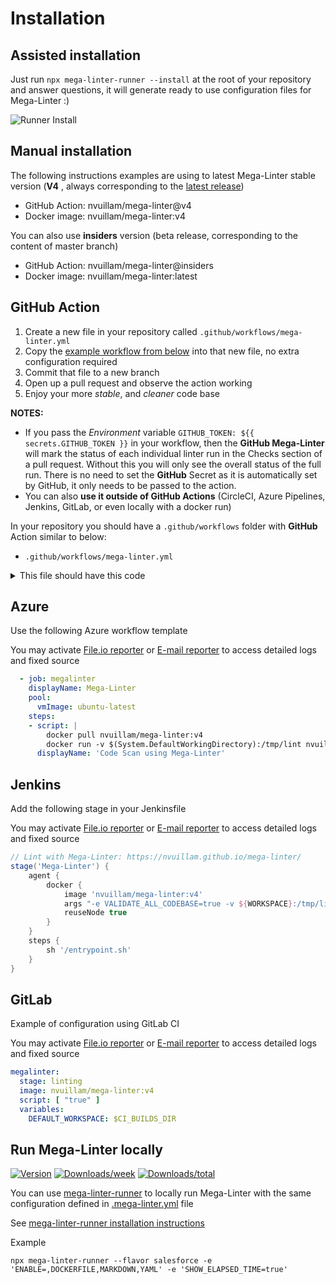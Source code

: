 <!-- markdownlint-disable MD013 -->
<!-- Generated by .automation/build.py, please do not update manually -->
<!-- installation-section-start -->

# Installation

## Assisted installation

Just run `npx mega-linter-runner --install` at the root of your repository and answer questions, it will generate ready to use configuration files for Mega-Linter :)

![Runner Install](https://github.com/nvuillam/mega-linter/blob/master/docs/assets/images/mega-linter-runner-generator.jpg?raw=true)

## Manual installation

The following instructions examples are using to latest Mega-Linter stable version (**V4** , always corresponding to the [latest release](https://github.com/nvuillam/mega-linter/releases))

- GitHub Action: nvuillam/mega-linter@v4
- Docker image: nvuillam/mega-linter:v4

You can also use **insiders** version (beta release, corresponding to the content of master branch)

- GitHub Action: nvuillam/mega-linter@insiders
- Docker image: nvuillam/mega-linter:latest

## GitHub Action

1. Create a new file in your repository called `.github/workflows/mega-linter.yml`
2. Copy the [example workflow from below](https://raw.githubusercontent.com/nvuillam/mega-linter/master/TEMPLATES/mega-linter.yml) into that new file, no extra configuration required
3. Commit that file to a new branch
4. Open up a pull request and observe the action working
5. Enjoy your more _stable_, and _cleaner_ code base

**NOTES:**

- If you pass the _Environment_ variable `GITHUB_TOKEN: ${{ secrets.GITHUB_TOKEN }}` in your workflow, then the **GitHub Mega-Linter** will mark the status of each individual linter run in the Checks section of a pull request. Without this you will only see the overall status of the full run. There is no need to set the **GitHub** Secret as it is automatically set by GitHub, it only needs to be passed to the action.
- You can also **use it outside of GitHub Actions** (CircleCI, Azure Pipelines, Jenkins, GitLab, or even locally with a docker run)

In your repository you should have a `.github/workflows` folder with **GitHub** Action similar to below:

- `.github/workflows/mega-linter.yml`

<details>
<summary>This file should have this code</summary>

```yml
---
# Mega-Linter GitHub Action configuration file
# More info at https://nvuillam.github.io/mega-linter
name: Mega-Linter

on:
  # Trigger mega-linter at every push. Action will also be visible from Pull Requests to master
  push: # Comment this line to trigger action only on pull-requests (not recommended if you don't pay for GH Actions)
  pull_request:
    branches: [master, main]

env: # Comment env block if you do not want to apply fixes
  # Apply linter fixes configuration
  APPLY_FIXES: all # When active, APPLY_FIXES must also be defined as environment variable (in github/workflows/mega-linter.yml or other CI tool)
  APPLY_FIXES_EVENT: pull_request # Decide which event triggers application of fixes in a commit or a PR (pull_request, push, all)
  APPLY_FIXES_MODE: commit # If APPLY_FIXES is used, defines if the fixes are directly committed (commit) or posted in a PR (pull_request)

jobs:
  # Cancel duplicate jobs: https://github.com/fkirc/skip-duplicate-actions#option-3-cancellation-only
  cancel_duplicates:
    name: Cancel duplicate jobs
    runs-on: ubuntu-latest
    steps:
      - uses: fkirc/skip-duplicate-actions@master
        with:
          github_token: ${{ secrets.PAT || secrets.GITHUB_TOKEN }}

  build:
    name: Mega-Linter
    runs-on: ubuntu-latest
    steps:
      # Git Checkout
      - name: Checkout Code
        uses: actions/checkout@v2
        with:
          token: ${{ secrets.PAT || secrets.GITHUB_TOKEN }}
          fetch-depth: 0

      # Mega-Linter
      - name: Mega-Linter
        id: ml
        # You can override Mega-Linter flavor used to have faster performances
        # More info at https://nvuillam.github.io/mega-linter/flavors/
        uses: nvuillam/mega-linter@v4
        env:
          # All available variables are described in documentation
          # https://nvuillam.github.io/mega-linter/configuration/
          VALIDATE_ALL_CODEBASE: ${{ github.event_name == 'push' && github.ref == 'refs/heads/master' }} # Validates all source when push on master, else just the git diff with master. Override with true if you always want to lint all sources
          GITHUB_TOKEN: ${{ secrets.GITHUB_TOKEN }}
          # ADD YOUR CUSTOM ENV VARIABLES HERE OR DEFINE THEM IN A FILE .mega-linter.yml AT THE ROOT OF YOUR REPOSITORY
          # DISABLE: COPYPASTE,SPELL # Uncomment to disable copy-paste and spell checks

      # Upload Mega-Linter artifacts
      - name: Archive production artifacts
        if: ${{ success() }} || ${{ failure() }}
        uses: actions/upload-artifact@v2
        with:
          name: Mega-Linter reports
          path: |
            report
            mega-linter.log

      # Create pull request if applicable (for now works only on PR from same repository, not from forks)
      - name: Create Pull Request with applied fixes
        id: cpr
        if: steps.ml.outputs.has_updated_sources == 1 && (env.APPLY_FIXES_EVENT == 'all' || env.APPLY_FIXES_EVENT == github.event_name) && env.APPLY_FIXES_MODE == 'pull_request' && github.event.pull_request.head.repo.full_name == github.repository
        uses: peter-evans/create-pull-request@v3
        with:
          token: ${{ secrets.PAT || secrets.GITHUB_TOKEN }}
          commit-message: "[Mega-Linter] Apply linters automatic fixes"
          title: "[Mega-Linter] Apply linters automatic fixes"
          labels: bot
      - name: Create PR output
        if: steps.ml.outputs.has_updated_sources == 1 && (env.APPLY_FIXES_EVENT == 'all' || env.APPLY_FIXES_EVENT == github.event_name) && env.APPLY_FIXES_MODE == 'pull_request' && github.event.pull_request.head.repo.full_name == github.repository
        run: |
          echo "Pull Request Number - ${{ steps.cpr.outputs.pull-request-number }}"
          echo "Pull Request URL - ${{ steps.cpr.outputs.pull-request-url }}"

      # Push new commit if applicable (for now works only on PR from same repository, not from forks)
      - name: Prepare commit
        if: steps.ml.outputs.has_updated_sources == 1 && (env.APPLY_FIXES_EVENT == 'all' || env.APPLY_FIXES_EVENT == github.event_name) && env.APPLY_FIXES_MODE == 'commit' && github.ref != 'refs/heads/master' && github.event.pull_request.head.repo.full_name == github.repository
        run: sudo chown -Rc $UID .git/
      - name: Commit and push applied linter fixes
        if: steps.ml.outputs.has_updated_sources == 1 && (env.APPLY_FIXES_EVENT == 'all' || env.APPLY_FIXES_EVENT == github.event_name) && env.APPLY_FIXES_MODE == 'commit' && github.ref != 'refs/heads/master' && github.event.pull_request.head.repo.full_name == github.repository
        uses: stefanzweifel/git-auto-commit-action@v4
        with:
          branch: ${{ github.event.pull_request.head.ref || github.head_ref || github.ref }}
          commit_message: "[Mega-Linter] Apply linters fixes"
```

</details>

## Azure

Use the following Azure workflow template

You may activate [File.io reporter](https://nvuillam.github.io/mega-linter/reporters/FileIoReporter/) or [E-mail reporter](https://nvuillam.github.io/mega-linter/reporters/EmailReporter/) to access detailed logs and fixed source

```yaml
  - job: megalinter
    displayName: Mega-Linter
    pool:
      vmImage: ubuntu-latest
    steps:
    - script: |
        docker pull nvuillam/mega-linter:v4
        docker run -v $(System.DefaultWorkingDirectory):/tmp/lint nvuillam/mega-linter
      displayName: 'Code Scan using Mega-Linter'
```

## Jenkins

Add the following stage in your Jenkinsfile

You may activate [File.io reporter](https://nvuillam.github.io/mega-linter/reporters/FileIoReporter/) or [E-mail reporter](https://nvuillam.github.io/mega-linter/reporters/EmailReporter/) to access detailed logs and fixed source

```groovy
// Lint with Mega-Linter: https://nvuillam.github.io/mega-linter/
stage('Mega-Linter') {
    agent {
        docker {
            image 'nvuillam/mega-linter:v4'
            args "-e VALIDATE_ALL_CODEBASE=true -v ${WORKSPACE}:/tmp/lint --entrypoint=''"
            reuseNode true
        }
    }
    steps {
        sh '/entrypoint.sh'
    }
}
```

## GitLab

Example of configuration using GitLab CI

You may activate [File.io reporter](https://nvuillam.github.io/mega-linter/reporters/FileIoReporter/) or [E-mail reporter](https://nvuillam.github.io/mega-linter/reporters/EmailReporter/) to access detailed logs and fixed source

```yaml
megalinter:
  stage: linting
  image: nvuillam/mega-linter:v4
  script: [ "true" ]
  variables:
    DEFAULT_WORKSPACE: $CI_BUILDS_DIR
```

## Run Mega-Linter locally

[![Version](https://img.shields.io/npm/v/mega-linter-runner.svg)](https://npmjs.org/package/mega-linter-runner)
[![Downloads/week](https://img.shields.io/npm/dw/mega-linter-runner.svg)](https://npmjs.org/package/mega-linter-runner)
[![Downloads/total](https://img.shields.io/npm/dt/mega-linter-runner.svg)](https://npmjs.org/package/mega-linter-runner)

You can use [mega-linter-runner](https://nvuillam.github.io/mega-linter/mega-linter-runner/) to locally run Mega-Linter with the same configuration defined in [.mega-linter.yml](configuration.md) file

See [mega-linter-runner installation instructions](https://nvuillam.github.io/mega-linter/mega-linter-runner/#installation)

Example

```shell
npx mega-linter-runner --flavor salesforce -e 'ENABLE=,DOCKERFILE,MARKDOWN,YAML' -e 'SHOW_ELAPSED_TIME=true'
```


<!-- installation-section-end -->

